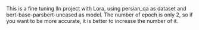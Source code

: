 This is a fine tuning lln project with Lora, using persian_qa as dataset and bert-base-parsbert-uncased as model.
The number of epoch is only 2, so if you want to be more accurate, it is better to increase the number of it.
